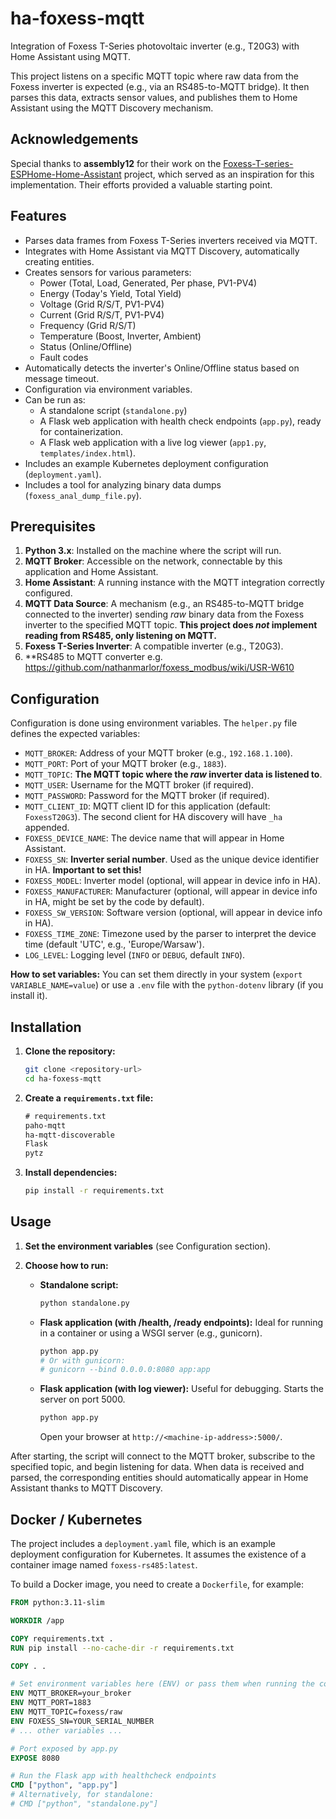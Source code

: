 # ha-foxess-mqtt

Integration of Foxess T-Series photovoltaic inverter (e.g., T20G3) with Home Assistant using MQTT.

This project listens on a specific MQTT topic where raw data from the Foxess inverter is expected (e.g., via an RS485-to-MQTT bridge). It then parses this data, extracts sensor values, and publishes them to Home Assistant using the MQTT Discovery mechanism.

## Acknowledgements

Special thanks to **assembly12** for their work on the [Foxess-T-series-ESPHome-Home-Assistant](https://github.com/assembly12/Foxess-T-series-ESPHome-Home-Assistant) project, which served as an inspiration for this implementation. Their efforts provided a valuable starting point.

## Features

* Parses data frames from Foxess T-Series inverters received via MQTT.
* Integrates with Home Assistant via MQTT Discovery, automatically creating entities.
* Creates sensors for various parameters:
    * Power (Total, Load, Generated, Per phase, PV1-PV4)
    * Energy (Today's Yield, Total Yield)
    * Voltage (Grid R/S/T, PV1-PV4)
    * Current (Grid R/S/T, PV1-PV4)
    * Frequency (Grid R/S/T)
    * Temperature (Boost, Inverter, Ambient)
    * Status (Online/Offline)
    * Fault codes
* Automatically detects the inverter's Online/Offline status based on message timeout.
* Configuration via environment variables.
* Can be run as:
    * A standalone script (`standalone.py`)
    * A Flask web application with health check endpoints (`app.py`), ready for containerization.
    * A Flask web application with a live log viewer (`app1.py`, `templates/index.html`).
* Includes an example Kubernetes deployment configuration (`deployment.yaml`).
* Includes a tool for analyzing binary data dumps (`foxess_anal_dump_file.py`).

## Prerequisites

1.  **Python 3.x**: Installed on the machine where the script will run.
2.  **MQTT Broker**: Accessible on the network, connectable by this application and Home Assistant.
3.  **Home Assistant**: A running instance with the MQTT integration correctly configured.
4.  **MQTT Data Source**: A mechanism (e.g., an RS485-to-MQTT bridge connected to the inverter) sending *raw* binary data from the Foxess inverter to the specified MQTT topic. **This project does *not* implement reading from RS485, only listening on MQTT.**
5.  **Foxess T-Series Inverter**: A compatible inverter (e.g., T20G3).
6.  **RS485 to MQTT converter e.g. https://github.com/nathanmarlor/foxess_modbus/wiki/USR-W610
## Configuration

Configuration is done using environment variables. The `helper.py` file defines the expected variables:

* `MQTT_BROKER`: Address of your MQTT broker (e.g., `192.168.1.100`).
* `MQTT_PORT`: Port of your MQTT broker (e.g., `1883`).
* `MQTT_TOPIC`: **The MQTT topic where the *raw* inverter data is listened to**.
* `MQTT_USER`: Username for the MQTT broker (if required).
* `MQTT_PASSWORD`: Password for the MQTT broker (if required).
* `MQTT_CLIENT_ID`: MQTT client ID for this application (default: `FoxessT20G3`). The second client for HA discovery will have `_ha` appended.
* `FOXESS_DEVICE_NAME`: The device name that will appear in Home Assistant.
* `FOXESS_SN`: **Inverter serial number**. Used as the unique device identifier in HA. **Important to set this!**
* `FOXESS_MODEL`: Inverter model (optional, will appear in device info in HA).
* `FOXESS_MANUFACTURER`: Manufacturer (optional, will appear in device info in HA, might be set by the code by default).
* `FOXESS_SW_VERSION`: Software version (optional, will appear in device info in HA).
* `FOXESS_TIME_ZONE`: Timezone used by the parser to interpret the device time (default 'UTC', e.g., 'Europe/Warsaw').
* `LOG_LEVEL`: Logging level (`INFO` or `DEBUG`, default `INFO`).

**How to set variables:**
You can set them directly in your system (`export VARIABLE_NAME=value`) or use a `.env` file with the `python-dotenv` library (if you install it).

## Installation

1.  **Clone the repository:**
    ```bash
    git clone <repository-url>
    cd ha-foxess-mqtt
    ```
2.  **Create a `requirements.txt` file:**
    ```txt
    # requirements.txt
    paho-mqtt
    ha-mqtt-discoverable
    Flask
    pytz
    ```
3.  **Install dependencies:**
    ```bash
    pip install -r requirements.txt
    ```

## Usage

1.  **Set the environment variables** (see Configuration section).
2.  **Choose how to run:**

    * **Standalone script:**
        ```bash
        python standalone.py
        ```
    * **Flask application (with /health, /ready endpoints):**
        Ideal for running in a container or using a WSGI server (e.g., gunicorn).
        ```bash
        python app.py
        # Or with gunicorn:
        # gunicorn --bind 0.0.0.0:8080 app:app
        ```
    * **Flask application (with log viewer):**
        Useful for debugging. Starts the server on port 5000.
        ```bash
        python app.py
        ```
        Open your browser at `http://<machine-ip-address>:5000/`.

After starting, the script will connect to the MQTT broker, subscribe to the specified topic, and begin listening for data. When data is received and parsed, the corresponding entities should automatically appear in Home Assistant thanks to MQTT Discovery.

## Docker / Kubernetes

The project includes a `deployment.yaml` file, which is an example deployment configuration for Kubernetes. It assumes the existence of a container image named `foxess-rs485:latest`.

To build a Docker image, you need to create a `Dockerfile`, for example:

```Dockerfile
FROM python:3.11-slim

WORKDIR /app

COPY requirements.txt .
RUN pip install --no-cache-dir -r requirements.txt

COPY . .

# Set environment variables here (ENV) or pass them when running the container
ENV MQTT_BROKER=your_broker
ENV MQTT_PORT=1883
ENV MQTT_TOPIC=foxess/raw
ENV FOXESS_SN=YOUR_SERIAL_NUMBER
# ... other variables ...

# Port exposed by app.py
EXPOSE 8080

# Run the Flask app with healthcheck endpoints
CMD ["python", "app.py"]
# Alternatively, for standalone:
# CMD ["python", "standalone.py"]
